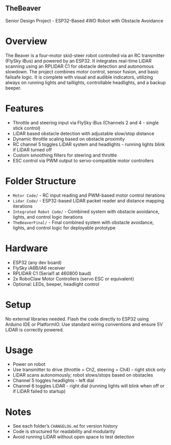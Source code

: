 ## TheBeaver
Senior Design Project - ESP32-Based 4WD Robot with Obstacle Avoidance

# Overview
The Beaver is a four-motor skid-steer robot controlled via an RC transmitter (FlySky iBus) and powered by an ESP32. It integrates real-time LiDAR scanning using an RPLIDAR C1 for obstacle detection and autonomous slowdown. The project combines motor control, sensor fusion, and basic failsafe logic. It is complete with visual and audible indicators, utilizing always on running lights and taillights, controllable headlights, and a backup beeper.

# Features
- Throttle and steering input via FlySky iBus (Channels 2 and 4 - single stick control)
- LiDAR based obstacle detection with adjustable slow/stop distance
- Dynamic throttle scaling based on obstacle proximity
- RC channel 5 toggles LiDAR system and headlights - running lights blink if LiDAR turned off
- Custom smoothing filters for steering and throttle
- ESC control via PWM output to servo-compatible motor controllers

# Folder Structure
- `Motor Code/` - RC input reading and PWM-based motor control iterations
- `Lidar Code/` - ESP32-based LiDAR packet reader and distance mapping iterations
- `Integrated Robot Code/` - Combined system with obstacle avoidance, lights, and control logic iterations
- `TheBeaverFinal/` - Final combined system with obstacle avoidance, lights, and control logic for deployable prototype

# Hardware
- ESP32 (any dev board)
- FlySky iA6B/iA6 receiver
- RPLIDAR C1 (Serial1 at 460800 baud)
- 2x RoboClaw Motor Controllers (servo ESC or equivalent)
- Optional: LEDs, beeper, headlight control

# Setup
No external libraries needed. Flash the code directly to ESP32 using Arduino IDE or PlatformIO. Use standard wiring conventions and ensure 5V LiDAR is correctly powered.

# Usage
- Power on robot
- Use transmitter to drive (throttle = Ch2, steering = Ch4) - right stick only
- LiDAR scans autonomously; robot slows/stops based on obstacles
- Channel 5 toggles headlights - left dial
- Channel 6 toggles LiDAR - right dial (running lights will blink when off or if LiDAR failed to startup)

# Notes
- See each folder’s `CHANGELOG.md` for version history
- Code is structured for readability and modularity
- Avoid running LiDAR without open space to test detection

